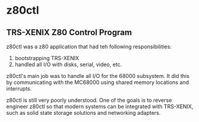 # z80ctl

## TRS-XENIX Z80 Control Program

z80ctl was a z80 application that had teh following responsibilities:

1. bootstrapping TRS-XENIX
2. handled all I/O with disks, serial, video, etc.

z80ctl's main job was to handle all I/O for the 68000 subsystem.  It did this by communicating with the MC68000 using shared memory locations and interrupts.

z80ctl is still very poorly understood.  One of the goals is to reverse engineer z80ctl so that modern systems can be integrated with TRS-XENIX, such as solid state storage solutions and networking adapters.


